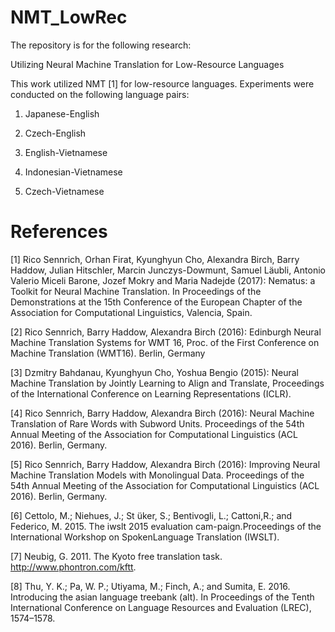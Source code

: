 # NMT_LowRec

The repository is for the following research:

Utilizing Neural Machine Translation for Low-Resource Languages

This work utilized NMT [1] for low-resource languages. Experiments were conducted on the following language pairs:

1. Japanese-English

2. Czech-English

3. English-Vietnamese

4. Indonesian-Vietnamese

5. Czech-Vietnamese


# References

[1] Rico Sennrich, Orhan Firat, Kyunghyun Cho, Alexandra Birch, Barry Haddow, Julian Hitschler, Marcin Junczys-Dowmunt, Samuel Läubli, Antonio Valerio Miceli Barone, Jozef Mokry and Maria Nadejde (2017): Nematus: a Toolkit for Neural Machine Translation. In Proceedings of the Demonstrations at the 15th Conference of the European Chapter of the Association for Computational Linguistics, Valencia, Spain.

[2] Rico Sennrich, Barry Haddow, Alexandra Birch (2016): Edinburgh Neural Machine Translation Systems for WMT 16, Proc. of the First Conference on Machine Translation (WMT16). Berlin, Germany

[3] Dzmitry Bahdanau, Kyunghyun Cho, Yoshua Bengio (2015): Neural Machine Translation by Jointly Learning to Align and Translate, Proceedings of the International Conference on Learning Representations (ICLR).

[4] Rico Sennrich, Barry Haddow, Alexandra Birch (2016): Neural Machine Translation of Rare Words with Subword Units. Proceedings of the 54th Annual Meeting of the Association for Computational Linguistics (ACL 2016). Berlin, Germany.

[5] Rico Sennrich, Barry Haddow, Alexandra Birch (2016): Improving Neural Machine Translation Models with Monolingual Data. Proceedings of the 54th Annual Meeting of the Association for Computational Linguistics (ACL 2016). Berlin, Germany.

[6] Cettolo, M.; Niehues, J.; St ̈uker, S.; Bentivogli, L.; Cattoni,R.; and Federico, M.  2015.  The iwslt 2015 evaluation cam-paign.Proceedings of the International Workshop on SpokenLanguage Translation (IWSLT).

[7] Neubig, G. 2011. The Kyoto free translation task. http://www.phontron.com/kftt.

[8] Thu, Y. K.; Pa, W. P.; Utiyama, M.; Finch, A.; and Sumita, E. 2016. Introducing the asian language treebank (alt). In Proceedings of the Tenth International Conference on Language Resources and Evaluation (LREC), 1574–1578.
